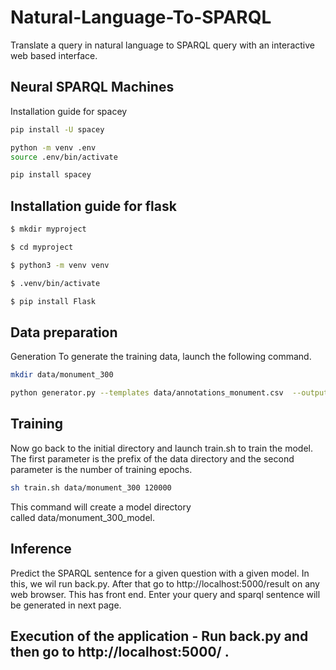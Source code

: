 # Natural-Language-To-SPARQL
Translate a query in natural language to SPARQL query with an interactive web based interface.
## Neural SPARQL Machines
Installation guide for spacey
```bash
pip install -U spacey
```
```bash
python -m venv .env
source .env/bin/activate
```
```bash
pip install spacey
```
## Installation guide for flask

```bash
$ mkdir myproject
```
```bash
$ cd myproject
```
```bash
$ python3 -m venv venv
```
```bash
$ .venv/bin/activate
```
```bash
$ pip install Flask
```

## Data preparation
Generation
To generate the training data, launch the following command.

```bash
mkdir data/monument_300
```
```bash
python generator.py --templates data/annotations_monument.csv  --output data/monument_300
```
## Training
Now go back to the initial directory and launch train.sh to train the model. The first parameter is the prefix of the data directory and the second parameter is the number of training epochs.
```bash
sh train.sh data/monument_300 120000
```
This command will create a model directory called data/monument_300_model.
## Inference
Predict the SPARQL sentence for a given question with a given model.
In this, we wil run back.py. After that go to http://localhost:5000/result on any web browser. This has front end. Enter your query and sparql sentence will be generated in next page.
## Execution of the application - Run back.py and then go to http://localhost:5000/ .
